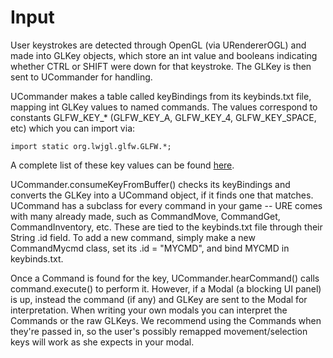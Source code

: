 # Input

User keystrokes are detected through OpenGL (via URendererOGL) and made into GLKey objects, which store an int value and booleans
indicating whether CTRL or SHIFT were down for that keystroke.  The GLKey is then sent to UCommander for handling.

UCommander makes a table called keyBindings from its keybinds.txt file, mapping int GLKey values to named commands.  The values
correspond to constants GLFW_KEY_* (GLFW_KEY_A, GLFW_KEY_4, GLFW_KEY_SPACE, etc) which you can import via:
```
import static org.lwjgl.glfw.GLFW.*;
```
A complete list of these key values can be found [here](http://www.glfw.org/docs/latest/group__keys.html).

UCommander.consumeKeyFromBuffer() checks its keyBindings and converts the GLKey into a UCommand object, if it finds one that
matches.  UCommand has a subclass for every command in your game -- URE comes with many already made, such as CommandMove,
CommandGet, CommandInventory, etc.  These are tied to the keybinds.txt file through their String .id field.  To add a new
command, simply make a new CommandMycmd class, set its .id = "MYCMD", and bind MYCMD in keybinds.txt.

Once a Command is found for the key, UCommander.hearCommand() calls command.execute() to perform it.  However, if a Modal (a
blocking UI panel) is up, instead the command (if any) and GLKey are sent to the Modal for interpretation.  When writing
your own modals you can interpret the Commands or the raw GLKeys.  We recommend using the Commands when they're passed in, so
the user's possibly remapped movement/selection keys will work as she expects in your modal.

